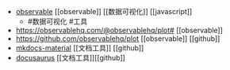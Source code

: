 - [observable](https://observablehq.com/@friendsa)  [[observable]] [[数据可视化]] [[javascript]]
	- #数据可视化 #工具
- https://observablehq.com/@observablehq/plot# [[observable]]
- https://github.com/observablehq/plot [[observable]] [[github]]
- [mkdocs-material](https://github.com/squidfunk/mkdocs-material) [[文档工具]] [[github]]
- [docusaurus](https://github.com/facebook/docusaurus) [[文档工具]][[github]]